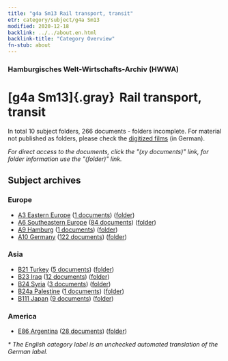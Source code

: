 ```yaml
---
title: "g4a Sm13 Rail transport, transit"
etr: category/subject/g4a Sm13
modified: 2020-12-18
backlink: ../../about.en.html
backlink-title: "Category Overview"
fn-stub: about
---
```


### Hamburgisches Welt-Wirtschafts-Archiv (HWWA)
# [g4a Sm13]{.gray}&#8201; Rail transport, transit&#160; 





In total 10 subject folders, 266 documents - folders incomplete.
For material not published as folders, please check the [digitized films](/film/h1_sh) (in German).

_For direct access to the documents, click the "(xy documents)" link, for folder information use the "(folder)" link._

## Subject archives



### Europe

- [A3 Eastern Europe](../../../geo/about.en.html#A3) (<a href="https://dfg-viewer.de/show/?tx_dlf[id]=https://pm20.zbw.eu/mets/sh/1408xx/140896/1445xx/144543/public.mets.en.xml" target="_blank">1 documents</a>) ([folder](http://purl.org/pressemappe20/folder/sh/140896,144543))
- [A6 Southeastern Europe](../../../geo/about.en.html#A6) (<a href="https://dfg-viewer.de/show/?tx_dlf[id]=https://pm20.zbw.eu/mets/sh/1409xx/140900/1445xx/144543/public.mets.en.xml" target="_blank">84 documents</a>) ([folder](http://purl.org/pressemappe20/folder/sh/140900,144543))
- [A9 Hamburg](../../../geo/about.en.html#A9) (<a href="https://dfg-viewer.de/show/?tx_dlf[id]=https://pm20.zbw.eu/mets/sh/1409xx/140905/1445xx/144543/public.mets.en.xml" target="_blank">1 documents</a>) ([folder](http://purl.org/pressemappe20/folder/sh/140905,144543))
- [A10 Germany](../../../geo/about.en.html#A10) (<a href="https://dfg-viewer.de/show/?tx_dlf[id]=https://pm20.zbw.eu/mets/sh/1261xx/126128/1445xx/144543/public.mets.en.xml" target="_blank">122 documents</a>) ([folder](http://purl.org/pressemappe20/folder/sh/126128,144543))

### Asia

- [B21 Turkey](../../../geo/about.en.html#B21) (<a href="https://dfg-viewer.de/show/?tx_dlf[id]=https://pm20.zbw.eu/mets/sh/1411xx/141111/1445xx/144543/public.mets.en.xml" target="_blank">5 documents</a>) ([folder](http://purl.org/pressemappe20/folder/sh/141111,144543))
- [B23 Iraq](../../../geo/about.en.html#B23) (<a href="https://dfg-viewer.de/show/?tx_dlf[id]=https://pm20.zbw.eu/mets/sh/1411xx/141113/1445xx/144543/public.mets.en.xml" target="_blank">12 documents</a>) ([folder](http://purl.org/pressemappe20/folder/sh/141113,144543))
- [B24 Syria](../../../geo/about.en.html#B24) (<a href="https://dfg-viewer.de/show/?tx_dlf[id]=https://pm20.zbw.eu/mets/sh/1411xx/141114/1445xx/144543/public.mets.en.xml" target="_blank">3 documents</a>) ([folder](http://purl.org/pressemappe20/folder/sh/141114,144543))
- [B24a Palestine](../../../geo/about.en.html#B24a) (<a href="https://dfg-viewer.de/show/?tx_dlf[id]=https://pm20.zbw.eu/mets/sh/1411xx/141115/1445xx/144543/public.mets.en.xml" target="_blank">1 documents</a>) ([folder](http://purl.org/pressemappe20/folder/sh/141115,144543))
- [B111 Japan](../../../geo/about.en.html#B111) (<a href="https://dfg-viewer.de/show/?tx_dlf[id]=https://pm20.zbw.eu/mets/sh/1412xx/141272/1445xx/144543/public.mets.en.xml" target="_blank">9 documents</a>) ([folder](http://purl.org/pressemappe20/folder/sh/141272,144543))

### America

- [E86 Argentina](../../../geo/about.en.html#E86) (<a href="https://dfg-viewer.de/show/?tx_dlf[id]=https://pm20.zbw.eu/mets/sh/1416xx/141692/1445xx/144543/public.mets.en.xml" target="_blank">28 documents</a>) ([folder](http://purl.org/pressemappe20/folder/sh/141692,144543))


_* The English category label is an unchecked automated translation of the German label._

